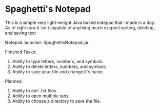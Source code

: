 # Spaghetti's Notepad
This is a simple very light-weight Java based notepad that i made in a day.
As of right now it isn't capable of anything much excpect writing, deleting, and saving text

Notepad launcher: SpaghettisNotepad.jar


Finished Tasks:
  1. Ability to type letters, numbers, and symbols.
  2. Ability to delete letters, numbers, and symbols.
  3. Ability to save your file and change it's name.

Planned:
  1. Ability to edit .txt files.
  2. Ability to open multiple tabs.
  3. Ability to choose a directory to save the file.
